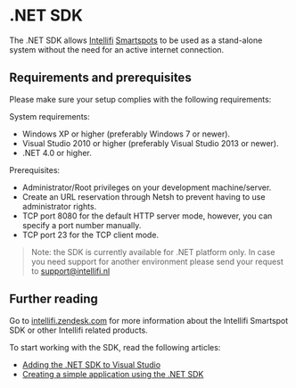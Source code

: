 # .NET SDK

The .NET SDK allows [Intellifi](https://intellifi.nl) [Smartspots](https://intellifi.nl/smartspot) to be used as a stand-alone system
without the need for an active internet connection.

## Requirements and prerequisites

Please make sure your setup complies with the following requirements:

System requirements:

- Windows XP or higher (preferably Windows 7 or newer).
- Visual Studio 2010 or higher (preferably Visual Studio 2013 or newer).
- .NET 4.0 or higher.

Prerequisites:

- Administrator/Root privileges on your development machine/server.
- Create an URL reservation through Netsh to prevent having to use administrator rights.
- TCP port 8080 for the default HTTP server mode, however, you can specify a port number manually.
- TCP port 23 for the TCP client mode.

> Note: the SDK is currently available for .NET platform only. In case you need support for another environment  please send your request to [support@intellifi.nl](mailto:support@intellifi.nl)

## Further reading

Go to [intellifi.zendesk.com](https://intellifi.zendesk.com) for more information about the Intellifi Smartspot SDK or other Intellifi related products.

To start working with the SDK, read the following articles:

- [Adding the .NET SDK to Visual Studio](https://intellifi.zendesk.com/hc/en-us/articles/360007571453)
- [Creating a simple application using the .NET SDK](https://intellifi.zendesk.com/hc/en-us/articles/360007571493)
